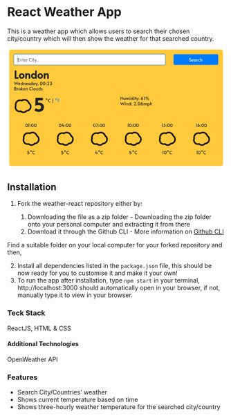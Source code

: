 # React Weather App

This is a weather app which allows users to search their chosen city/country which will then show the weather for that searched country. 

![Weather App_Image](/public/weather.png)



## Installation

1. Fork the weather-react repository
   either by:

   1. Downloading the file as a zip folder - Downloading the zip folder onto your personal computer and extracting it from there
   1. Download it through the Github CLI - More information on [Github CLI](https://cli.github.com/)

Find a suitable folder on your local computer for your forked repository and then,
   
   
   
2. Install all dependencies listed in the ```package.json``` file, this should be now ready for you to customise it and make it your own!  
3. To run the app after installation, type ```npm start``` in your terminal, http://localhost:3000 should automatically open in your browser, if not, manually type it to view in your browser.


### Teck Stack

ReactJS, HTML & CSS

#### Additional Technologies

OpenWeather API

### Features

* Search City/Countries' weather
* Shows current temperature based on time
* Shows three-hourly weather temperature for the searched city/country
